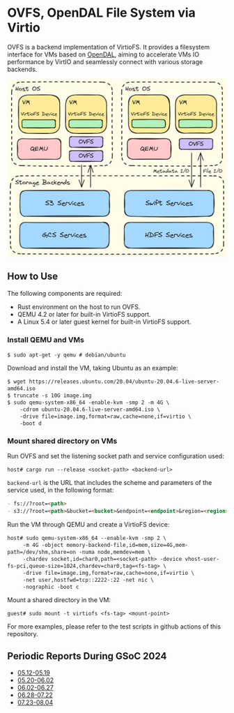 # OVFS, OpenDAL File System via Virtio

OVFS is a backend implementation of VirtioFS. It provides a filesystem interface for VMs based on [OpenDAL](https://github.com/apache/opendal), aiming to accelerate VMs IO performance by VirtIO and seamlessly connect with various storage backends.

![OVFS Architecture](./docs/proposal/media/architecture.png)

## How to Use

The following components are required:
- Rust environment on the host to run OVFS.
- QEMU 4.2 or later for built-in VirtioFS support.
- A Linux 5.4 or later guest kernel for built-in VirtioFS support.

### Install QEMU and VMs

```shell
$ sudo apt-get -y qemu # debian/ubuntu
```

Download and install the VM, taking Ubuntu as an example:

```shell
$ wget https://releases.ubuntu.com/20.04/ubuntu-20.04.6-live-server-amd64.iso
$ truncate -s 10G image.img
$ sudo qemu-system-x86_64 -enable-kvm -smp 2 -m 4G \
    -cdrom ubuntu-20.04.6-live-server-amd64.iso \
    -drive file=image.img,format=raw,cache=none,if=virtio \
    -boot d
```

### Mount shared directory on VMs

Run OVFS and set the listening socket path and service configuration used:

```shell
host# cargo run --release <socket-path> <backend-url>
```

`backend-url` is the URL that includes the scheme and parameters of the service used, in the following format:

```markdown
- fs://?root=<path>
- s3://?root=<path>&bucket=<bucket>&endpoint=<endpoint>&region=<region>&access_key_id=<access-key-id>&secret_access_key=<secret-access-key>
```

Run the VM through QEMU and create a VirtioFS device:

```shell
host# sudo qemu-system-x86_64 --enable-kvm -smp 2 \
     -m 4G -object memory-backend-file,id=mem,size=4G,mem-path=/dev/shm,share=on -numa node,memdev=mem \
     -chardev socket,id=char0,path=<socket-path> -device vhost-user-fs-pci,queue-size=1024,chardev=char0,tag=<fs-tag> \
     -drive file=image.img,format=raw,cache=none,if=virtio \
     -net user,hostfwd=tcp::2222-:22 -net nic \
     -nographic -boot c
```

Mount a shared directory in the VM:

```shell
guest# sudo mount -t virtiofs <fs-tag> <mount-point>
```

For more examples, please refer to the test scripts in github actions of this repository.

## Periodic Reports During GSoC 2024
- [05.12-05.19](./docs/reports/05.12-05.19.md)
- [05.20-06.02](./docs/reports/05.20-06.02.md)
- [06.02-06.27](./docs/reports/06.02-06.27.md)
- [06.28-07.22](./docs/reports/06.28-07.22.md)
- [07.23-08.04](./docs/reports/07.23-08.04.md)
